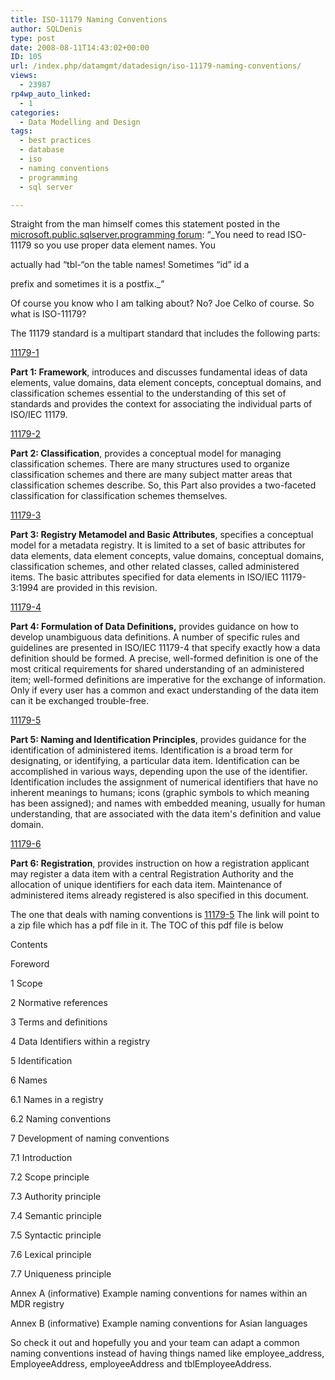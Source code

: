 ```yaml
---
title: ISO-11179 Naming Conventions
author: SQLDenis
type: post
date: 2008-08-11T14:43:02+00:00
ID: 105
url: /index.php/datamgmt/datadesign/iso-11179-naming-conventions/
views:
  - 23987
rp4wp_auto_linked:
  - 1
categories:
  - Data Modelling and Design
tags:
  - best practices
  - database
  - iso
  - naming conventions
  - programming
  - sql server

---
```

Straight from the man himself comes this statement posted in the [microsoft.public.sqlserver.programming forum][1]: “_You need to read ISO-11179 so you use proper data element names. You
  
actually had “tbl-“on the table names! Sometimes “id” id a
  
prefix and sometimes it is a postfix._”

Of course you know who I am talking about? No? Joe Celko of course. So what is ISO-11179?

The 11179 standard is a multipart standard that includes the following parts:

[11179-1][2]
  
**Part 1: Framework**, introduces and discusses fundamental ideas of data elements, value domains, data element concepts, conceptual domains, and classification schemes essential to the understanding of this set of standards and provides the context for associating the individual parts of ISO/IEC 11179.

[11179-2][3]
  
**Part 2: Classification**, provides a conceptual model for managing classification schemes. There are many structures used to organize classification schemes and there are many subject matter areas that classification schemes describe. So, this Part also provides a two-faceted classification for classification schemes themselves.

[11179-3][4]
  
**Part 3: Registry Metamodel and Basic Attributes**, specifies a conceptual model for a metadata registry. It is limited to a set of basic attributes for data elements, data element concepts, value domains, conceptual domains, classification schemes, and other related classes, called administered items. The basic attributes specified for data elements in ISO/IEC 11179-3:1994 are provided in this revision.

[11179-4][5]
  
**Part 4: Formulation of Data Definitions,** provides guidance on how to develop unambiguous data definitions. A number of specific rules and guidelines are presented in ISO/IEC 11179-4 that specify exactly how a data definition should be formed. A precise, well-formed definition is one of the most critical requirements for shared understanding of an administered item; well-formed definitions are imperative for the exchange of information. Only if every user has a common and exact understanding of the data item can it be exchanged trouble-free.

[11179-5][6]
  
**Part 5: Naming and Identification Principles**, provides guidance for the identification of administered items. Identification is a broad term for designating, or identifying, a particular data item. Identification can be accomplished in various ways, depending upon the use of the identifier. Identification includes the assignment of numerical identifiers that have no inherent meanings to humans; icons (graphic symbols to which meaning has been assigned); and names with embedded meaning, usually for human understanding, that are associated with the data item's definition and value domain.

[11179-6][7]
  
**Part 6: Registration**, provides instruction on how a registration applicant may register a data item with a central Registration Authority and the allocation of unique identifiers for each data item. Maintenance of administered items already registered is also specified in this document.

The one that deals with naming conventions is [11179-5][6] The link will point to a zip file which has a pdf file in it. The TOC of this pdf file is below

Contents
  
Foreword
  
1 Scope
  
2 Normative references
  
3 Terms and definitions
  
4 Data Identifiers within a registry
  
5 Identification
  
6 Names
  
6.1 Names in a registry
  
6.2 Naming conventions
  
7 Development of naming conventions
  
7.1 Introduction
  
7.2 Scope principle
  
7.3 Authority principle
  
7.4 Semantic principle
  
7.5 Syntactic principle
  
7.6 Lexical principle
  
7.7 Uniqueness principle
  
Annex A (informative) Example naming conventions for names within an MDR registry
  
Annex B (informative) Example naming conventions for Asian languages

So check it out and hopefully you and your team can adapt a common naming conventions instead of having things named like employee_address, EmployeeAddress, employeeAddress and tblEmployeeAddress.

 [1]: http://groups.google.com/group/microsoft.public.sqlserver.programming/browse_thread/thread/b29389050253df78/87d7c1b73e60e41d#87d7c1b73e60e41d
 [2]: http://metadata-standards.org/11179/#11179-1
 [3]: http://metadata-standards.org/11179/#11179-2
 [4]: http://metadata-standards.org/11179/#11179-3
 [5]: http://metadata-standards.org/11179/#11179-4
 [6]: http://metadata-standards.org/11179/#11179-5
 [7]: http://metadata-standards.org/11179/#11179-6